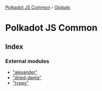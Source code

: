 [Polkadot JS Common](README.md) › [Globals](globals.md)

# Polkadot JS Common

## Index

### External modules

* ["alexander"](modules/_alexander_.md)
* ["dried-danta"](modules/_dried_danta_.md)
* ["types"](modules/_types_.md)
